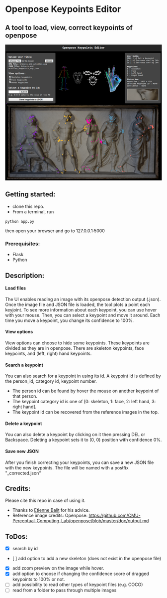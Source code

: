# Openpose Keypoints Editor

## A tool to load, view, correct keypoints of openpose 

<p align="center">
<img width="1000" src="screenshot_openpose_editor.png">
</p>

## Getting started: 
* clone this repo. 
* From a terminal, run
 ```
 python app.py
 ```
then open your browser and go to 127.0.0.1:5000

### Prerequisites: 
* Flask
* Python


## Description:

#### Load files
The UI enables reading an image with its openpose detection output (.json). 
Once the image file and JSON file is loaded, the tool plots a point each keyjoint. 
To see more information about each keypoint, you can use hover with your mouse.
Then, you can select a keypoint and move it around. 
Each time you move a keypoint, you change its confidence to 100%. 

#### View options
View options can choose to hide some keypoints.
These keypoints are divided as they are in openpose. 
There are skeleton keypoints, face keypoints, and (left, right) hand keypoints.

#### Search a keypoint
You can also search for a keypoint in using its id. A keypoint id is defined by the person_id, category id, keypoint number. 
* The person id can be found by hover the mouse on another keypoint of that person. 
* The keypoint category id is one of [0: skeleton, 1: face, 2: left hand, 3: right hand].
* The keypoint id can be recovered from the reference images in the top. 

#### Delete a keypoint
You can also delete a keypoint by clicking on it then pressing DEL or Backspace. 
Deleting a keypoint sets it to (0, 0) position with confidence 0%.


#### Save new JSON
After you finish correcting your keypoints, you can save a new JSON file with the new keypoints. 
The file will be named with a postfix "_corrected.json"


## Credits:

Please cite this repo in case of using it. 

* Thanks to [Etienne Balit](https://github.com/etiennebalit) for his advice. 
* Reference image credits: Openpose: https://github.com/CMU-Perceptual-Computing-Lab/openpose/blob/master/doc/output.md


## ToDos: 
* [x] search by id 
* [ ] add option to add a new skeleton (does not exist in the openpose file)
* [x] add zoom preview on the image while hover.
* [x] add option to choose if changing the confidence score of dragged keypoints to 100% or not.
* [ ] add possibility to read other types of keypoint files (e.g. COCO)
* [ ] read from a folder to pass through multiple images
